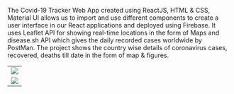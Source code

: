 The Covid-19 Tracker Web App created using ReactJS, HTML & CSS, Material UI allows us to import and use different components to create a user interface in our React applications and deployed using Firebase. It uses Leaflet API for showing real-time locations in the form of Maps and disease.sh API which gives the daily recorded cases worldwide by PostMan. The project shows the country wise details of coronavirus cases, recovered, deaths till date in the form of map & figures.


<table>
<tr>
 <td><img src="ttps://user-images.githubusercontent.com/54237095/177400571-f99b2bbe-cc95-46c1-85a5-18b9a1132ced.jpeg"  /></td></tr>
 <tr>
<td><img src="https://user-images.githubusercontent.com/54237095/177400586-79006273-7fa2-4524-aec0-d392f8d95f9a.jpeg" /></td>
</tr>
</table>  
  
